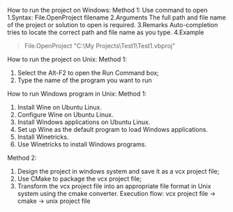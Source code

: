 How to run the project on Windows:
Method 1: Use command to open
1.Syntax:
  File.OpenProject filename
2.Arguments
  The full path and file name of the project or solution to open is required.
3.Remarks
  Auto-completion tries to locate the correct path and file name as you type.
4.Example

>File.OpenProject "C:\My Projects\Test1\Test1.vbproj"
  
How to run the project on Unix:
Method 1:
1. Select the Alt-F2 to open the Run Command box;
2. Type the name of the program you want to run

How to run Windows program in Unix:
Method 1:
1. Install Wine on Ubuntu Linux.
2. Configure Wine on Ubuntu Linux.
3. Install Windows applications on Ubuntu Linux.
4. Set up Wine as the default program to load Windows applications.
5. Install Winetricks.
6. Use Winetricks to install Windows programs.

Method 2:
1. Design the project in windows system and save it as a vcx project file;
2. Use CMake to package the vcx project file;
3. Transform the vcx project file into an appropriate file format in Unix system using the cmake converter. 
Execution flow: vcx project file -> cmake -> unix project file

